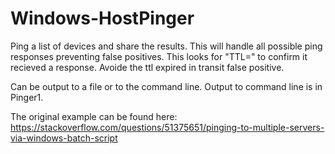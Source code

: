 # Windows-HostPinger
 Ping a list of devices and share the results.
This will handle all possible ping responses preventing false positives.
This looks for "TTL=" to confirm it recieved a response. 
Avoide the ttl expired in transit false positive.

Can be output to a file or to the command line. 
Output to command line is in Pinger1. 

The original example can be found here:
https://stackoverflow.com/questions/51375651/pinging-to-multiple-servers-via-windows-batch-script